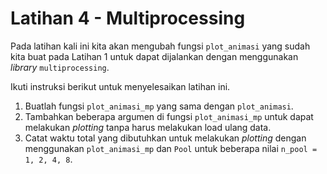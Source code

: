 # Latihan 4 - Multiprocessing

Pada latihan kali ini kita akan mengubah fungsi `plot_animasi` yang sudah kita buat pada Latihan 1 untuk dapat dijalankan dengan menggunakan *library* `multiprocessing`.

Ikuti instruksi berikut untuk menyelesaikan latihan ini.

1. Buatlah fungsi `plot_animasi_mp` yang sama dengan `plot_animasi`.
2. Tambahkan beberapa argumen di fungsi `plot_animasi_mp` untuk dapat melakukan *plotting* tanpa harus melakukan load ulang data.
3. Catat waktu total yang dibutuhkan untuk melakukan *plotting* dengan menggunakan `plot_animasi_mp` dan `Pool` untuk beberapa nilai `n_pool = 1, 2, 4, 8`.
